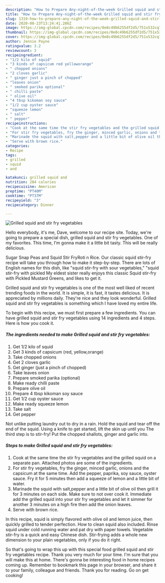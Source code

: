 ```yaml
---
description: "How to Prepare Any-night-of-the-week Grilled squid and stir fry vegetables"
title: "How to Prepare Any-night-of-the-week Grilled squid and stir fry vegetables"
slug: 1319-how-to-prepare-any-night-of-the-week-grilled-squid-and-stir-fry-vegetables
date: 2020-08-23T13:24:41.286Z
image: https://img-global.cpcdn.com/recipes/0e8c49b6255df2d5/751x532cq70/grilled-squid-and-stir-fry-vegetables-recipe-main-photo.jpg
thumbnail: https://img-global.cpcdn.com/recipes/0e8c49b6255df2d5/751x532cq70/grilled-squid-and-stir-fry-vegetables-recipe-main-photo.jpg
cover: https://img-global.cpcdn.com/recipes/0e8c49b6255df2d5/751x532cq70/grilled-squid-and-stir-fry-vegetables-recipe-main-photo.jpg
author: Jennie Payne
ratingvalue: 3.2
reviewcount: 3
recipeingredient:
- "1/2 kilo of squid"
- "3 kinds of capsicum red yelloworange"
- " chopped onions"
- "2 cloves garlic"
- " ginger just a pinch of chopped"
- "leaves onion"
- " smoked parika optional"
- " chilli paste"
- " olive oil"
- "4 tbsp kikoman soy sauce"
- "1/2 cup oyster sauce"
- "squeeze lemon"
- " salt"
- " pepper"
recipeinstructions:
- "Cook at the same time the stir fry vegetables and the grilled squid on a separate pan. Attached photos are some of the ingredients."
- "For stir fry vegetables, fry the ginger, minced garlic, onions and the capsicum at the same time. Add the pepper, paprika, soy sauce, oyster sauce. Fry it for 5 minutes then add a squeeze of lemon and a little bit of water."
- "Marinade the squid with salt,pepper and a little bit of olive oil then grill it for 3 minutes on each side. Make sure to not over cook it. Immediate add the grilled squid into your stir fry vegetables and let it simmer for another 3 minutes on a high fire then add the onion leaves."
- "Serve with brown rice."
categories:
- Recipe
tags:
- grilled
- squid
- and

katakunci: grilled squid and 
nutrition: 284 calories
recipecuisine: American
preptime: "PT40M"
cooktime: "PT37M"
recipeyield: "3"
recipecategory: Dinner

---
```



![Grilled squid and stir fry vegetables](https://img-global.cpcdn.com/recipes/0e8c49b6255df2d5/751x532cq70/grilled-squid-and-stir-fry-vegetables-recipe-main-photo.jpg)

Hello everybody, it's me, Dave, welcome to our recipe site. Today, we're going to prepare a special dish, grilled squid and stir fry vegetables. One of my favorites. This time, I'm gonna make it a little bit tasty. This will be really delicious.

Sugar Snap Peas and Squid Stir FryRoti n Rice. Our classic squid stir-fry recipe will take you through how to make it step-by-step. There are lots of English names for this dish, like &#34;squid stir-fry with sour vegetables,&#34; &#34;squid stir-fry with pickled My eldest sister really enjoys this classic Squid stir-fry with Pickled Mustard Greens, and likes to get it.

Grilled squid and stir fry vegetables is one of the most well liked of recent trending foods in the world. It is simple, it is fast, it tastes delicious. It is appreciated by millions daily. They're nice and they look wonderful. Grilled squid and stir fry vegetables is something which I have loved my entire life.


To begin with this recipe, we must first prepare a few ingredients. You can have grilled squid and stir fry vegetables using 14 ingredients and 4 steps. Here is how you cook it.

<!--inarticleads1-->

##### The ingredients needed to make Grilled squid and stir fry vegetables:

1. Get 1/2 kilo of squid
1. Get 3 kinds of capsicum (red, yellow,orange)
1. Take  chopped onions
1. Get 2 cloves garlic
1. Get  ginger (just a pinch of chopped)
1. Take leaves onion
1. Prepare  smoked parika (optional)
1. Make ready  chilli paste
1. Prepare  olive oil
1. Prepare 4 tbsp kikoman soy sauce
1. Get 1/2 cup oyster sauce
1. Make ready squeeze lemon
1. Take  salt
1. Get  pepper


Not unlike putting laundry out to dry in a rain. Hold the squid and tear off the end of the squid. Using a knife to get started, lift the skin up until you The third step is to stir-fry! Put the chopped shallots, ginger and garlic into. 

<!--inarticleads2-->

##### Steps to make Grilled squid and stir fry vegetables:

1. Cook at the same time the stir fry vegetables and the grilled squid on a separate pan. Attached photos are some of the ingredients.
1. For stir fry vegetables, fry the ginger, minced garlic, onions and the capsicum at the same time. Add the pepper, paprika, soy sauce, oyster sauce. Fry it for 5 minutes then add a squeeze of lemon and a little bit of water.
1. Marinade the squid with salt,pepper and a little bit of olive oil then grill it for 3 minutes on each side. Make sure to not over cook it. Immediate add the grilled squid into your stir fry vegetables and let it simmer for another 3 minutes on a high fire then add the onion leaves.
1. Serve with brown rice.


In this recipe, squid is simply flavored with olive oil and lemon juice, then quickly grilled to tender perfection. How to clean squid also included. Rinse squid under cold running water and pat dry with paper towels. Vegetable stir-fry is a quick and easy Chinese dish. Stir-frying adds a whole new dimension to your plain vegetables, only if you do it right. 

So that's going to wrap this up with this special food grilled squid and stir fry vegetables recipe. Thank you very much for your time. I'm sure that you will make this at home. There's gonna be interesting food in home recipes coming up. Remember to bookmark this page in your browser, and share it to your family, colleague and friends. Thank you for reading. Go on get cooking!
